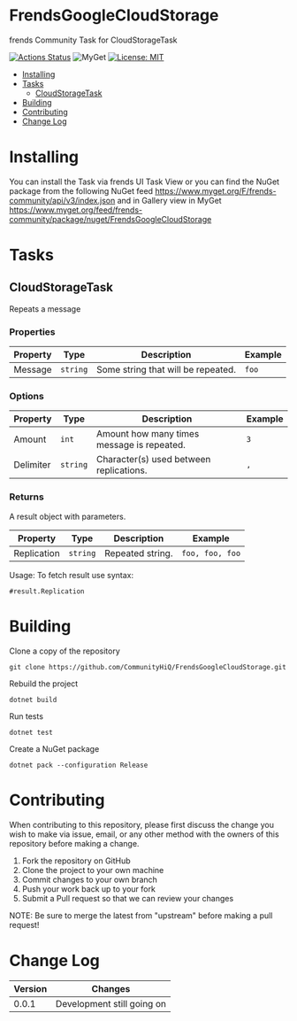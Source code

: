 # FrendsGoogleCloudStorage

frends Community Task for CloudStorageTask

[![Actions Status](https://github.com/CommunityHiQ/FrendsGoogleCloudStorage/workflows/PackAndPushAfterMerge/badge.svg)](https://github.com/CommunityHiQ/FrendsGoogleCloudStorage/actions) ![MyGet](https://img.shields.io/myget/frends-community/v/FrendsGoogleCloudStorage) [![License: MIT](https://img.shields.io/badge/License-MIT-yellow.svg)](https://opensource.org/licenses/MIT) 

- [Installing](#installing)
- [Tasks](#tasks)
     - [CloudStorageTask](#CloudStorageTask)
- [Building](#building)
- [Contributing](#contributing)
- [Change Log](#change-log)

# Installing

You can install the Task via frends UI Task View or you can find the NuGet package from the following NuGet feed
https://www.myget.org/F/frends-community/api/v3/index.json and in Gallery view in MyGet https://www.myget.org/feed/frends-community/package/nuget/FrendsGoogleCloudStorage

# Tasks

## CloudStorageTask

Repeats a message

### Properties

| Property | Type | Description | Example |
| -------- | -------- | -------- | -------- |
| Message | `string` | Some string that will be repeated. | `foo` |

### Options

| Property | Type | Description | Example |
| -------- | -------- | -------- | -------- |
| Amount | `int` | Amount how many times message is repeated. | `3` |
| Delimiter | `string` | Character(s) used between replications. | `, ` |

### Returns

A result object with parameters.

| Property | Type | Description | Example |
| -------- | -------- | -------- | -------- |
| Replication | `string` | Repeated string. | `foo, foo, foo` |

Usage:
To fetch result use syntax:

`#result.Replication`

# Building

Clone a copy of the repository

`git clone https://github.com/CommunityHiQ/FrendsGoogleCloudStorage.git`

Rebuild the project

`dotnet build`

Run tests

`dotnet test`

Create a NuGet package

`dotnet pack --configuration Release`

# Contributing
When contributing to this repository, please first discuss the change you wish to make via issue, email, or any other method with the owners of this repository before making a change.

1. Fork the repository on GitHub
2. Clone the project to your own machine
3. Commit changes to your own branch
4. Push your work back up to your fork
5. Submit a Pull request so that we can review your changes

NOTE: Be sure to merge the latest from "upstream" before making a pull request!

# Change Log

| Version | Changes |
| ------- | ------- |
| 0.0.1   | Development still going on |
